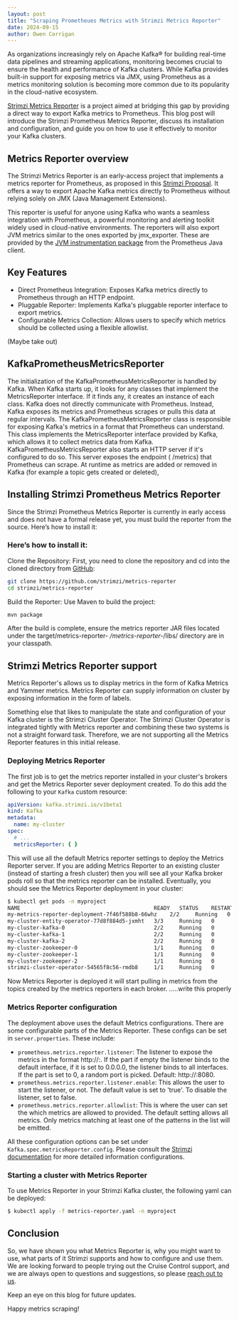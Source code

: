 ```yaml
---
layout: post
title: "Scraping Prometheues Metrics with Strimzi Metrics Reporter"
date: 2024-09-15
author: Owen Corrigan
---
```


As organizations increasingly rely on Apache Kafka® for building real-time data pipelines and streaming applications,
monitoring becomes crucial to ensure the health and performance of Kafka clusters. While Kafka provides built-in support
for exposing metrics via JMX, using Prometheus as a metrics monitoring solution is becoming more common due to its
popularity in the cloud-native ecosystem.

[Strimzi Metrics Reporter](https://github.com/strimzi/metrics-reporter) is a project aimed at bridging this gap by
providing a direct way to export Kafka metrics to Prometheus. This blog post will introduce the Strimzi Prometheus
Metrics Reporter, discuss its installation and configuration, and guide you on how to use it effectively to monitor your
Kafka clusters.

## Metrics Reporter overview

The Strimzi Metrics Reporter is an early-access project that implements a metrics reporter for Prometheus, as proposed
in this [Strimzi Proposal](https://github.com/strimzi/proposals/blob/main/064-prometheus-metrics-reporter.md). It offers a way to export Apache Kafka metrics directly to Prometheus without relying solely on
JMX (Java Management Extensions).

This reporter is useful for anyone using Kafka who wants a seamless integration with Prometheus, a powerful monitoring
and alerting toolkit widely used in cloud-native environments.
The reporters will also export JVM metrics similar to the ones exported by jmx_exporter. These are provided by the [JVM instrumentation package](https://github.com/prometheus/client_java/tree/main/prometheus-metrics-instrumentation-jvm) from the Prometheus Java client.

## Key Features
* Direct Prometheus Integration: Exposes Kafka metrics directly to Prometheus through an HTTP endpoint.
* Pluggable Reporter: Implements Kafka's pluggable reporter interface to export metrics.
* Configurable Metrics Collection: Allows users to specify which metrics should be collected using a flexible allowlist.

(Maybe take out)
## KafkaPrometheusMetricsReporter
The initialization of the KafkaPrometheusMetricsReporter is handled by Kafka. When Kafka starts up, it looks for any classes that implement the MetricsReporter interface. If it finds any, it creates an instance of each class.
Kafka does not directly communicate with Prometheus. Instead, Kafka exposes its metrics and Prometheus scrapes or pulls this data at regular intervals.
The KafkaPrometheusMetricsReporter class is responsible for exposing Kafka's metrics in a format that Prometheus can understand. This class implements the MetricsReporter interface provided by Kafka, which allows it to collect metrics data from Kafka. KafkaPrometheusMetricsReporter also starts an HTTP server if it's configured to do so. This server exposes the endpoint ( /metrics) that Prometheus can scrape. At runtime as metrics are added or removed in Kafka (for example a topic gets created or deleted),



## Installing Strimzi Prometheus Metrics Reporter

Since the Strimzi Prometheus Metrics Reporter is currently in early access and does not have a formal release yet, you
must build the reporter from the source. Here’s how to install it:

### Here’s how to install it:

Clone the Repository: First, you need to clone the repository and cd into the cloned directory
from [GitHub](https://github.com/strimzi/metrics-reporter):

```bash
git clone https://github.com/strimzi/metrics-reporter
cd strimzi/metrics-reporter
```

Build the Reporter: Use Maven to build the project:

```bash
mvn package
```
After the build is complete, ensure the metrics reporter JAR files located under the target/metrics-reporter-
*/metrics-reporter-*/libs/ directory are in your classpath.



## Strimzi Metrics Reporter support

Metrics Reporter's allows us to display metrics in the form of Kafka Metrics and Yammer metrics.
Metrics Reporter can supply information on cluster by exposing information in the form of labels.

Something else that likes to manipulate the state and configuration of your Kafka cluster is the Strimzi Cluster
Operator.
The Strimzi Cluster Operator is integrated tightly with Metrics reporter and combining these two systems is not a straight forward task. Therefore, we are not supporting all the Metrics Reporter features in this initial release.




### Deploying Metrics Reporter

The first job is to get the metrics reporter installed in your cluster's brokers and get the Metrics Reporter sever
deployment created. To do this add the following to your `Kafka` custom resource:

```yaml
apiVersion: kafka.strimzi.io/v1beta1
kind: Kafka
metadata:
  name: my-cluster
spec:
  # ...
  metricsReporter: { }
```

This will use all the default Metrics reporter settings to deploy the Metrics Reporter server.
If you are adding Metrics Reporter to an existing cluster (instead of starting a fresh cluster) then you will see all your
Kafka broker pods roll so that the metrics reporter can be installed.
Eventually, you should see the Metrics Reporter deployment in your cluster:

```bash
$ kubectl get pods -n myproject   
NAME                                          READY   STATUS    RESTARTS   AGE
my-metrics-reporter-deployment-7f46f588b8-66whz    2/2     Running   0          8m48s
my-cluster-entity-operator-77d8f884d5-jxmht   3/3     Running   0          12m
my-cluster-kafka-0                            2/2     Running   0          9m12s
my-cluster-kafka-1                            2/2     Running   0          10m
my-cluster-kafka-2                            2/2     Running   0          9m46s
my-cluster-zookeeper-0                        1/1     Running   0          13m
my-cluster-zookeeper-1                        1/1     Running   0          13m
my-cluster-zookeeper-2                        1/1     Running   0          13m
strimzi-cluster-operator-54565f8c56-rmdb8     1/1     Running   0          14m
```

Now Metrics Reporter is deployed it will start pulling in metrics from the topics created by the metrics reporters in each broker. .....write this properly

### Metrics Reporter configuration
The deployment above uses the default Metrics configurations.
There are some configurable parts of the Metrics Reporter. These configs can be set in `server.properties`. These include:

-  `prometheus.metrics.reporter.listener`: The listener to expose the metrics in the format http://<HOST>:<PORT>. If the <HOST> part if empty the listener binds to the default interface, if it is set to 0.0.0.0, the listener binds to all interfaces. If the <PORT> part is set to 0, a random port is picked. Default: http://:8080.
- `prometheus.metrics.reporter.listener.enable`: This allows the user to start the listener, or not. The default value is set to 'true'. To disable the listener, set to false.
- `prometheus.metrics.reporter.allowlist`: This is where the user can set the which metrics are allowed to provided. The default setting allows all metrics. Only metrics matching at least one of the patterns in the list will be emitted.
  

All these configuration options can be set under `Kafka.spec.metricsReporter.config`.
Please consult
the [Strimzi documentation](https://strimzi.io/docs/operators/latest/configuring.html) for more
detailed information configurations.



### Starting a cluster with Metrics Reporter

To use Metrics Reporter in your Strimzi Kafka cluster, the following yaml can be deployed:

```bash
$ kubectl apply -f metrics-reporter.yaml -n myproject
```

## Conclusion
So, we have shown you what Metrics Reporter is, why you might want to use, what parts of it Strimzi supports and how to
configure and use them.
We are looking forward to people trying out the Cruise Control support, and we are always open to questions and
suggestions, so please [reach out to us](https://strimzi.io/community/).

Keep an eye on this blog for future updates.

Happy metrics scraping!
